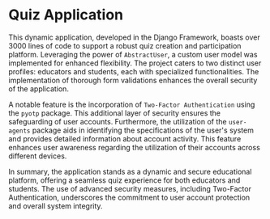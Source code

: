 # Quiz Application

This dynamic application, developed in the Django Framework, boasts over 3000 lines of code to support a robust quiz creation and participation platform. Leveraging the power of `AbstractUser`, a custom user model was implemented for enhanced flexibility. The project caters to two distinct user profiles: educators and students, each with specialized functionalities. The implementation of thorough form validations enhances the overall security of the application.

A notable feature is the incorporation of `Two-Factor Authentication` using the `pyotp` package. This additional layer of security ensures the safeguarding of user accounts. Furthermore, the utilization of the `user-agents` package aids in identifying the specifications of the user's system and provides detailed information about account activity. This feature enhances user awareness regarding the utilization of their accounts across different devices.

In summary, the application stands as a dynamic and secure educational platform, offering a seamless quiz experience for both educators and students. The use of advanced security measures, including Two-Factor Authentication, underscores the commitment to user account protection and overall system integrity.